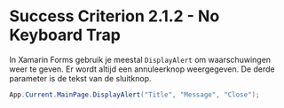 # Success Criterion 2.1.2 - No Keyboard Trap

In Xamarin Forms gebruik je meestal `DisplayAlert` om waarschuwingen weer te geven. Er wordt altijd een annuleerknop weergegeven. De derde parameter is de tekst van de sluitknop.

```csharp
App.Current.MainPage.DisplayAlert("Title", "Message", "Close");
```
